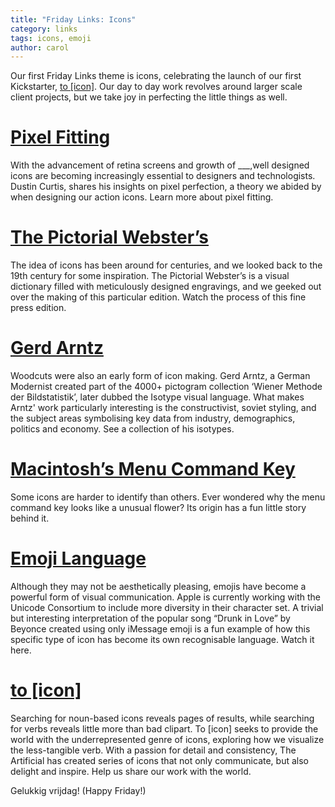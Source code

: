 ```yaml
---
title: "Friday Links: Icons"
category: links
tags: icons, emoji
author: carol
---
```


Our first Friday Links theme is icons, celebrating the launch of our first Kickstarter, [to [icon]](http://toicon.com/). Our day to day work revolves around larger scale client projects, but we take joy in perfecting the little things as well. 

# [Pixel Fitting](http://dcurt.is/pixel-fitting)
With the advancement of retina screens and growth of ___,well designed icons are becoming increasingly essential to designers and technologists. Dustin Curtis, shares his insights on pixel perfection, a theory we abided by when designing our action icons. Learn more about pixel fitting. 

# [The Pictorial Webster’s](http://vimeo.com/5228616)
The idea of icons has been around for centuries, and we looked back to the 19th century for some inspiration. The Pictorial Webster’s is a visual dictionary filled with meticulously designed engravings, and we geeked out over the making of this particular edition. Watch the process of this fine press edition.

# [Gerd Arntz](http://www.gerdarntz.org/isotype)
Woodcuts were also an early form of icon making. Gerd Arntz, a German Modernist created part of the 4000+ pictogram collection ‘Wiener Methode der Bildstatistik’, later dubbed the Isotype visual language. What makes Arntz' work particularly interesting is the constructivist, soviet styling, and the subject areas symbolising key data from industry, demographics, politics and economy. See a collection of his isotypes.

# [Macintosh’s Menu Command Key](http://www.folklore.org/StoryView.py?project=Macintosh&story=Swedish_Campground.txt)
Some icons are harder to identify than others. Ever wondered why the menu command key looks like a unusual flower? Its origin has a fun little story behind it.

# [Emoji Language](http://www.policymic.com/articles/84377/drunk-in-love-emoji-video-is-pretty-much-exactly-what-it-feels-like-to-drunk-text)
Although they may not be aesthetically pleasing, emojis have become a powerful form of visual communication. Apple is currently working with the Unicode Consortium to include more diversity in their character set. A trivial but interesting interpretation of the popular song “Drunk in Love” by Beyonce created using only iMessage emoji is a fun example of how this specific type of icon has become its own recognisable language. Watch it here.

# [to [icon]](https://www.kickstarter.com/projects/gerwitz/to-icon/)
Searching for noun-based icons reveals pages of results, while searching for verbs reveals little more than bad clipart. To [icon] seeks to provide the world with the underrepresented genre of icons, exploring how we visualize the less-tangible verb. With a passion for detail and consistency, The Artificial has created series of icons that not only communicate, but also delight and inspire. Help us share our work with the world.

Gelukkig vrijdag! (Happy Friday!)
